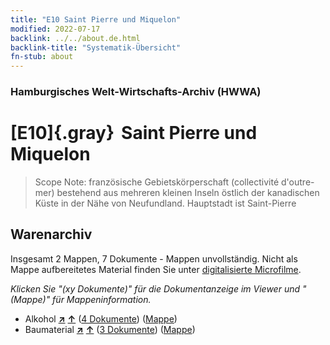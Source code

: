 ```yaml
---
title: "E10 Saint Pierre und Miquelon"
modified: 2022-07-17
backlink: ../../about.de.html
backlink-title: "Systematik-Übersicht"
fn-stub: about
---
```


### Hamburgisches Welt-Wirtschafts-Archiv (HWWA)

# [E10]{.gray}&#8201; Saint Pierre und Miquelon&#160; 


> Scope Note: französische Gebietskörperschaft (collectivité d'outre-mer) bestehend aus mehreren kleinen Inseln östlich der kanadischen Küste in der Nähe von Neufundland. Hauptstadt ist Saint-Pierre






## Warenarchiv








Insgesamt 2 Mappen, 7 Dokumente - Mappen unvollständig.
Nicht als Mappe aufbereitetes Material finden Sie unter [digitalisierte Microfilme](/film/h1_wa.de.html).

_Klicken Sie "(xy Dokumente)" für die Dokumentanzeige im Viewer und "(Mappe)" für Mappeninformation._



- Alkohol [**&nearr;**](../../../ware/i/141966/about.de.html "Alkohol (XXX in der ganzen Welt)") [**&uarr;**](../../../ware/about.de.html#PID20.02-Sp "Warensystematik") (<a href="https://pm20.zbw.eu/iiifview/folder/wa/141966,141650" title="über: Alkohol : Saint Pierre und Miquelon" target="_blank">4 Dokumente</a>) ([Mappe](../../../../folder/wa/1419xx/141966/1416xx/141650/about.de.html))
- Baumaterial [**&nearr;**](../../../ware/i/142086/about.de.html "Baumaterial (XXX in der ganzen Welt)") [**&uarr;**](../../../ware/about.de.html#PID22-Bs "Warensystematik") (<a href="https://pm20.zbw.eu/iiifview/folder/wa/142086,141650" title="über: Baumaterial : Saint Pierre und Miquelon" target="_blank">3 Dokumente</a>) ([Mappe](../../../../folder/wa/1420xx/142086/1416xx/141650/about.de.html))




